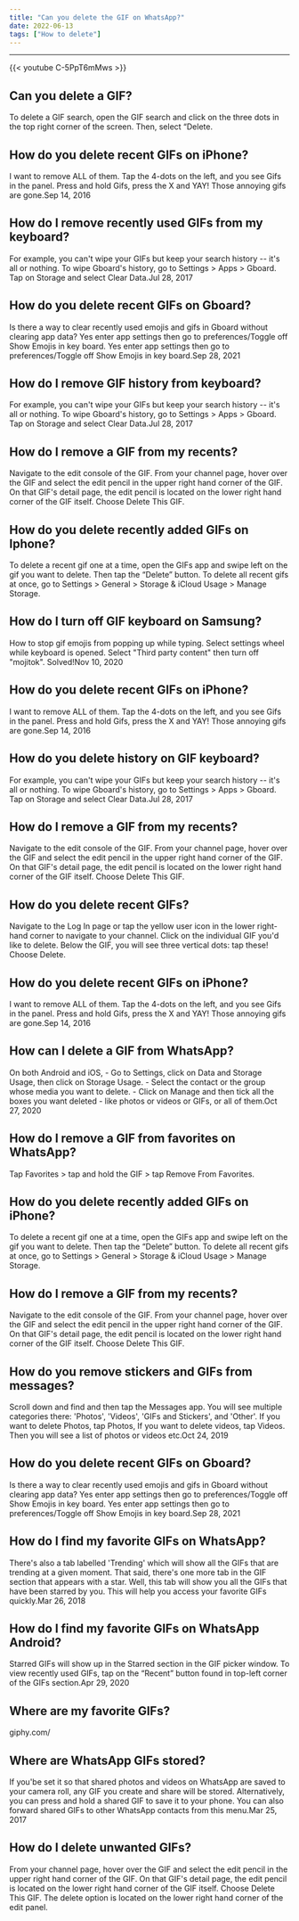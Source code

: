 ```yaml
---
title: "Can you delete the GIF on WhatsApp?"
date: 2022-06-13
tags: ["How to delete"]
---
```


---
{{< youtube C-5PpT6mMws >}}
## Can you delete a GIF?
To delete a GIF search, open the GIF search and click on the three dots in the top right corner of the screen. Then, select “Delete.

## How do you delete recent GIFs on iPhone?
I want to remove ALL of them. Tap the 4-dots on the left, and you see Gifs in the panel. Press and hold Gifs, press the X and YAY! Those annoying gifs are gone.Sep 14, 2016

## How do I remove recently used GIFs from my keyboard?
For example, you can't wipe your GIFs but keep your search history -- it's all or nothing. To wipe Gboard's history, go to Settings > Apps > Gboard. Tap on Storage and select Clear Data.Jul 28, 2017

## How do you delete recent GIFs on Gboard?
Is there a way to clear recently used emojis and gifs in Gboard without clearing app data? Yes enter app settings then go to preferences/Toggle off Show Emojis in key board. Yes enter app settings then go to preferences/Toggle off Show Emojis in key board.Sep 28, 2021

## How do I remove GIF history from keyboard?
For example, you can't wipe your GIFs but keep your search history -- it's all or nothing. To wipe Gboard's history, go to Settings > Apps > Gboard. Tap on Storage and select Clear Data.Jul 28, 2017

## How do I remove a GIF from my recents?
Navigate to the edit console of the GIF. From your channel page, hover over the GIF and select the edit pencil in the upper right hand corner of the GIF. On that GIF's detail page, the edit pencil is located on the lower right hand corner of the GIF itself. Choose Delete This GIF.

## How do you delete recently added GIFs on Iphone?
To delete a recent gif one at a time, open the GIFs app and swipe left on the gif you want to delete. Then tap the “Delete” button. To delete all recent gifs at once, go to Settings > General > Storage & iCloud Usage > Manage Storage.

## How do I turn off GIF keyboard on Samsung?
How to stop gif emojis from popping up while typing. Select settings wheel while keyboard is opened. Select "Third party content" then turn off "mojitok". Solved!Nov 10, 2020

## How do you delete recent GIFs on iPhone?
I want to remove ALL of them. Tap the 4-dots on the left, and you see Gifs in the panel. Press and hold Gifs, press the X and YAY! Those annoying gifs are gone.Sep 14, 2016

## How do you delete history on GIF keyboard?
For example, you can't wipe your GIFs but keep your search history -- it's all or nothing. To wipe Gboard's history, go to Settings > Apps > Gboard. Tap on Storage and select Clear Data.Jul 28, 2017

## How do I remove a GIF from my recents?
Navigate to the edit console of the GIF. From your channel page, hover over the GIF and select the edit pencil in the upper right hand corner of the GIF. On that GIF's detail page, the edit pencil is located on the lower right hand corner of the GIF itself. Choose Delete This GIF.

## How do you delete recent GIFs?
Navigate to the Log In page or tap the yellow user icon in the lower right-hand corner to navigate to your channel. Click on the individual GIF you'd like to delete. Below the GIF, you will see three vertical dots: tap these! Choose Delete.

## How do you delete recent GIFs on iPhone?
I want to remove ALL of them. Tap the 4-dots on the left, and you see Gifs in the panel. Press and hold Gifs, press the X and YAY! Those annoying gifs are gone.Sep 14, 2016

## How can I delete a GIF from WhatsApp?
On both Android and iOS, - Go to Settings, click on Data and Storage Usage, then click on Storage Usage. - Select the contact or the group whose media you want to delete. - Click on Manage and then tick all the boxes you want deleted - like photos or videos or GIFs, or all of them.Oct 27, 2020

## How do I remove a GIF from favorites on WhatsApp?
Tap Favorites > tap and hold the GIF > tap Remove From Favorites.

## How do you delete recently added GIFs on iPhone?
To delete a recent gif one at a time, open the GIFs app and swipe left on the gif you want to delete. Then tap the “Delete” button. To delete all recent gifs at once, go to Settings > General > Storage & iCloud Usage > Manage Storage.

## How do I remove a GIF from my recents?
Navigate to the edit console of the GIF. From your channel page, hover over the GIF and select the edit pencil in the upper right hand corner of the GIF. On that GIF's detail page, the edit pencil is located on the lower right hand corner of the GIF itself. Choose Delete This GIF.

## How do you remove stickers and GIFs from messages?
Scroll down and find and then tap the Messages app. You will see multiple categories there: 'Photos', 'Videos', 'GIFs and Stickers', and 'Other'. If you want to delete Photos, tap Photos, If you want to delete videos, tap Videos. Then you will see a list of photos or videos etc.Oct 24, 2019

## How do you delete recent GIFs on Gboard?
Is there a way to clear recently used emojis and gifs in Gboard without clearing app data? Yes enter app settings then go to preferences/Toggle off Show Emojis in key board. Yes enter app settings then go to preferences/Toggle off Show Emojis in key board.Sep 28, 2021

## How do I find my favorite GIFs on WhatsApp?
There's also a tab labelled 'Trending' which will show all the GIFs that are trending at a given moment. That said, there's one more tab in the GIF section that appears with a star. Well, this tab will show you all the GIFs that have been starred by you. This will help you access your favorite GIFs quickly.Mar 26, 2018

## How do I find my favorite GIFs on WhatsApp Android?
Starred GIFs will show up in the Starred section in the GIF picker window. To view recently used GIFs, tap on the “Recent” button found in top-left corner of the GIFs section.Apr 29, 2020

## Where are my favorite GIFs?
giphy.com/

## Where are WhatsApp GIFs stored?
If you'be set it so that shared photos and videos on WhatsApp are saved to your camera roll, any GIF you create and share will be stored. Alternatively, you can press and hold a shared GIF to save it to your phone. You can also forward shared GIFs to other WhatsApp contacts from this menu.Mar 25, 2017

## How do I delete unwanted GIFs?
From your channel page, hover over the GIF and select the edit pencil in the upper right hand corner of the GIF. On that GIF's detail page, the edit pencil is located on the lower right hand corner of the GIF itself. Choose Delete This GIF. The delete option is located on the lower right hand corner of the edit panel.

